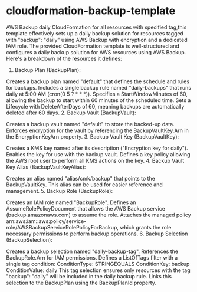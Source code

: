 # cloudformation-backup-template
AWS Backup daily CloudFormation for all resources with specified tag,this template effectively sets up a daily backup solution for resources tagged with "backup": "daily" using AWS Backup with encryption and a dedicated IAM role.
The provided CloudFormation template is well-structured and configures a daily backup solution for AWS resources using AWS Backup. Here's a breakdown of the resources it defines:

1. Backup Plan (BackupPlan):

Creates a backup plan named "default" that defines the schedule and rules for backups.
Includes a single backup rule named "daily-backups" that runs daily at 5:00 AM (cron(0 5 ? * * *)).
Specifies a StartWindowMinutes of 60, allowing the backup to start within 60 minutes of the scheduled time.
Sets a Lifecycle with DeleteAfterDays of 60, meaning backups are automatically deleted after 60 days.
2. Backup Vault (BackupVault):

Creates a backup vault named "default" to store the backed-up data.
Enforces encryption for the vault by referencing the BackupVaultKey.Arn in the EncryptionKeyArn property.
3. Backup Vault Key (BackupVaultKey):

Creates a KMS key named after its description ("Encryption key for daily").
Enables the key for use with the backup vault.
Defines a key policy allowing the AWS root user to perform all KMS actions on the key.
4. Backup Vault Key Alias (BackupVaultKeyAlias):

Creates an alias named "alias/cmk/backup" that points to the BackupVaultKey.
This alias can be used for easier reference and management.
5. Backup Role (BackupRole):

Creates an IAM role named "BackupRole".
Defines an AssumeRolePolicyDocument that allows the AWS Backup service (backup.amazonaws.com) to assume the role.
Attaches the managed policy arn:aws:iam::aws:policy/service-role/AWSBackupServiceRolePolicyForBackup, which grants the role necessary permissions to perform backup operations.
6. Backup Selection (BackupSelection):

Creates a backup selection named "daily-backup-tag".
References the BackupRole.Arn for IAM permissions.
Defines a ListOfTags filter with a single tag condition:
ConditionType: STRINGEQUALS
ConditionKey: backup
ConditionValue: daily
This tag selection ensures only resources with the tag "backup": "daily" will be included in the daily backup rule.
Links this selection to the BackupPlan using the BackupPlanId property.

